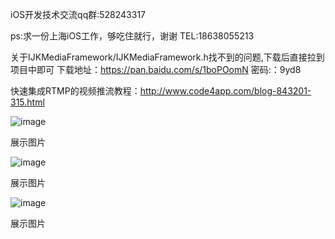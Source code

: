 iOS开发技术交流qq群:528243317

ps:求一份上海iOS工作，够吃住就行，谢谢  TEL:18638055213

关于IJKMediaFramework/IJKMediaFramework.h找不到的问题,下载后直接拉到项目中即可
下载地址：https://pan.baidu.com/s/1boPOomN 密码:：9yd8

快速集成RTMP的视频推流教程：http://www.code4app.com/blog-843201-315.html

![image](https://github.com/XLAccount/MiaoBo/blob/master/程序展示1.gif)


展示图片



![image](https://github.com/XLAccount/MiaoBo/blob/master/程序展示2.gif)


展示图片




![image](https://github.com/XLAccount/MiaoBo/blob/master/程序展示3.gif)


展示图片

